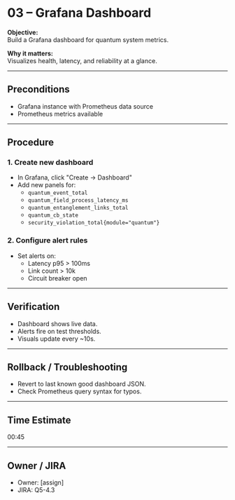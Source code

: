 # 03 – Grafana Dashboard

**Objective:**  
Build a Grafana dashboard for quantum system metrics.

**Why it matters:**  
Visualizes health, latency, and reliability at a glance.

---

## Preconditions

- Grafana instance with Prometheus data source
- Prometheus metrics available

---

## Procedure

### 1. Create new dashboard

- In Grafana, click "Create → Dashboard"
- Add new panels for:
  - `quantum_event_total`
  - `quantum_field_process_latency_ms`
  - `quantum_entanglement_links_total`
  - `quantum_cb_state`
  - `security_violation_total{module="quantum"}`

### 2. Configure alert rules

- Set alerts on:
  - Latency p95 > 100ms
  - Link count > 10k
  - Circuit breaker open

---

## Verification

- Dashboard shows live data.
- Alerts fire on test thresholds.
- Visuals update every ~10s.

---

## Rollback / Troubleshooting

- Revert to last known good dashboard JSON.
- Check Prometheus query syntax for typos.

---

## Time Estimate

00:45

---

## Owner / JIRA

- Owner: [assign]
- JIRA: Q5-4.3